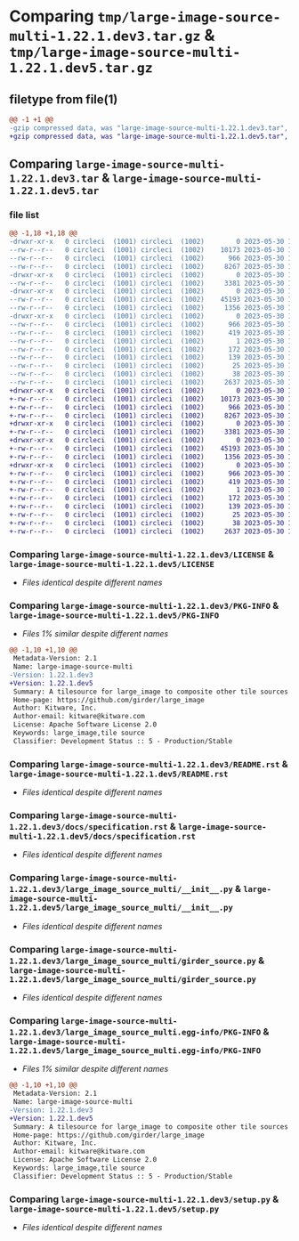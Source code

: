 # Comparing `tmp/large-image-source-multi-1.22.1.dev3.tar.gz` & `tmp/large-image-source-multi-1.22.1.dev5.tar.gz`

## filetype from file(1)

```diff
@@ -1 +1 @@
-gzip compressed data, was "large-image-source-multi-1.22.1.dev3.tar", last modified: Tue May 30 15:26:28 2023, max compression
+gzip compressed data, was "large-image-source-multi-1.22.1.dev5.tar", last modified: Tue May 30 16:13:01 2023, max compression
```

## Comparing `large-image-source-multi-1.22.1.dev3.tar` & `large-image-source-multi-1.22.1.dev5.tar`

### file list

```diff
@@ -1,18 +1,18 @@
-drwxr-xr-x   0 circleci  (1001) circleci  (1002)        0 2023-05-30 15:26:28.031357 large-image-source-multi-1.22.1.dev3/
--rw-r--r--   0 circleci  (1001) circleci  (1002)    10173 2023-05-30 15:26:27.000000 large-image-source-multi-1.22.1.dev3/LICENSE
--rw-r--r--   0 circleci  (1001) circleci  (1002)      966 2023-05-30 15:26:28.031357 large-image-source-multi-1.22.1.dev3/PKG-INFO
--rw-r--r--   0 circleci  (1001) circleci  (1002)     8267 2023-05-30 15:26:27.000000 large-image-source-multi-1.22.1.dev3/README.rst
-drwxr-xr-x   0 circleci  (1001) circleci  (1002)        0 2023-05-30 15:26:28.027357 large-image-source-multi-1.22.1.dev3/docs/
--rw-r--r--   0 circleci  (1001) circleci  (1002)     3381 2023-05-30 15:24:54.000000 large-image-source-multi-1.22.1.dev3/docs/specification.rst
-drwxr-xr-x   0 circleci  (1001) circleci  (1002)        0 2023-05-30 15:26:28.027357 large-image-source-multi-1.22.1.dev3/large_image_source_multi/
--rw-r--r--   0 circleci  (1001) circleci  (1002)    45193 2023-05-30 15:24:54.000000 large-image-source-multi-1.22.1.dev3/large_image_source_multi/__init__.py
--rw-r--r--   0 circleci  (1001) circleci  (1002)     1356 2023-05-30 15:24:54.000000 large-image-source-multi-1.22.1.dev3/large_image_source_multi/girder_source.py
-drwxr-xr-x   0 circleci  (1001) circleci  (1002)        0 2023-05-30 15:26:28.031357 large-image-source-multi-1.22.1.dev3/large_image_source_multi.egg-info/
--rw-r--r--   0 circleci  (1001) circleci  (1002)      966 2023-05-30 15:26:27.000000 large-image-source-multi-1.22.1.dev3/large_image_source_multi.egg-info/PKG-INFO
--rw-r--r--   0 circleci  (1001) circleci  (1002)      419 2023-05-30 15:26:28.000000 large-image-source-multi-1.22.1.dev3/large_image_source_multi.egg-info/SOURCES.txt
--rw-r--r--   0 circleci  (1001) circleci  (1002)        1 2023-05-30 15:26:27.000000 large-image-source-multi-1.22.1.dev3/large_image_source_multi.egg-info/dependency_links.txt
--rw-r--r--   0 circleci  (1001) circleci  (1002)      172 2023-05-30 15:26:27.000000 large-image-source-multi-1.22.1.dev3/large_image_source_multi.egg-info/entry_points.txt
--rw-r--r--   0 circleci  (1001) circleci  (1002)      139 2023-05-30 15:26:27.000000 large-image-source-multi-1.22.1.dev3/large_image_source_multi.egg-info/requires.txt
--rw-r--r--   0 circleci  (1001) circleci  (1002)       25 2023-05-30 15:26:27.000000 large-image-source-multi-1.22.1.dev3/large_image_source_multi.egg-info/top_level.txt
--rw-r--r--   0 circleci  (1001) circleci  (1002)       38 2023-05-30 15:26:28.031357 large-image-source-multi-1.22.1.dev3/setup.cfg
--rw-r--r--   0 circleci  (1001) circleci  (1002)     2637 2023-05-30 15:24:54.000000 large-image-source-multi-1.22.1.dev3/setup.py
+drwxr-xr-x   0 circleci  (1001) circleci  (1002)        0 2023-05-30 16:13:01.635136 large-image-source-multi-1.22.1.dev5/
+-rw-r--r--   0 circleci  (1001) circleci  (1002)    10173 2023-05-30 16:13:01.000000 large-image-source-multi-1.22.1.dev5/LICENSE
+-rw-r--r--   0 circleci  (1001) circleci  (1002)      966 2023-05-30 16:13:01.635136 large-image-source-multi-1.22.1.dev5/PKG-INFO
+-rw-r--r--   0 circleci  (1001) circleci  (1002)     8267 2023-05-30 16:13:01.000000 large-image-source-multi-1.22.1.dev5/README.rst
+drwxr-xr-x   0 circleci  (1001) circleci  (1002)        0 2023-05-30 16:13:01.631137 large-image-source-multi-1.22.1.dev5/docs/
+-rw-r--r--   0 circleci  (1001) circleci  (1002)     3381 2023-05-30 16:11:46.000000 large-image-source-multi-1.22.1.dev5/docs/specification.rst
+drwxr-xr-x   0 circleci  (1001) circleci  (1002)        0 2023-05-30 16:13:01.631137 large-image-source-multi-1.22.1.dev5/large_image_source_multi/
+-rw-r--r--   0 circleci  (1001) circleci  (1002)    45193 2023-05-30 16:11:46.000000 large-image-source-multi-1.22.1.dev5/large_image_source_multi/__init__.py
+-rw-r--r--   0 circleci  (1001) circleci  (1002)     1356 2023-05-30 16:11:46.000000 large-image-source-multi-1.22.1.dev5/large_image_source_multi/girder_source.py
+drwxr-xr-x   0 circleci  (1001) circleci  (1002)        0 2023-05-30 16:13:01.635136 large-image-source-multi-1.22.1.dev5/large_image_source_multi.egg-info/
+-rw-r--r--   0 circleci  (1001) circleci  (1002)      966 2023-05-30 16:13:01.000000 large-image-source-multi-1.22.1.dev5/large_image_source_multi.egg-info/PKG-INFO
+-rw-r--r--   0 circleci  (1001) circleci  (1002)      419 2023-05-30 16:13:01.000000 large-image-source-multi-1.22.1.dev5/large_image_source_multi.egg-info/SOURCES.txt
+-rw-r--r--   0 circleci  (1001) circleci  (1002)        1 2023-05-30 16:13:01.000000 large-image-source-multi-1.22.1.dev5/large_image_source_multi.egg-info/dependency_links.txt
+-rw-r--r--   0 circleci  (1001) circleci  (1002)      172 2023-05-30 16:13:01.000000 large-image-source-multi-1.22.1.dev5/large_image_source_multi.egg-info/entry_points.txt
+-rw-r--r--   0 circleci  (1001) circleci  (1002)      139 2023-05-30 16:13:01.000000 large-image-source-multi-1.22.1.dev5/large_image_source_multi.egg-info/requires.txt
+-rw-r--r--   0 circleci  (1001) circleci  (1002)       25 2023-05-30 16:13:01.000000 large-image-source-multi-1.22.1.dev5/large_image_source_multi.egg-info/top_level.txt
+-rw-r--r--   0 circleci  (1001) circleci  (1002)       38 2023-05-30 16:13:01.635136 large-image-source-multi-1.22.1.dev5/setup.cfg
+-rw-r--r--   0 circleci  (1001) circleci  (1002)     2637 2023-05-30 16:11:46.000000 large-image-source-multi-1.22.1.dev5/setup.py
```

### Comparing `large-image-source-multi-1.22.1.dev3/LICENSE` & `large-image-source-multi-1.22.1.dev5/LICENSE`

 * *Files identical despite different names*

### Comparing `large-image-source-multi-1.22.1.dev3/PKG-INFO` & `large-image-source-multi-1.22.1.dev5/PKG-INFO`

 * *Files 1% similar despite different names*

```diff
@@ -1,10 +1,10 @@
 Metadata-Version: 2.1
 Name: large-image-source-multi
-Version: 1.22.1.dev3
+Version: 1.22.1.dev5
 Summary: A tilesource for large_image to composite other tile sources
 Home-page: https://github.com/girder/large_image
 Author: Kitware, Inc.
 Author-email: kitware@kitware.com
 License: Apache Software License 2.0
 Keywords: large_image,tile source
 Classifier: Development Status :: 5 - Production/Stable
```

### Comparing `large-image-source-multi-1.22.1.dev3/README.rst` & `large-image-source-multi-1.22.1.dev5/README.rst`

 * *Files identical despite different names*

### Comparing `large-image-source-multi-1.22.1.dev3/docs/specification.rst` & `large-image-source-multi-1.22.1.dev5/docs/specification.rst`

 * *Files identical despite different names*

### Comparing `large-image-source-multi-1.22.1.dev3/large_image_source_multi/__init__.py` & `large-image-source-multi-1.22.1.dev5/large_image_source_multi/__init__.py`

 * *Files identical despite different names*

### Comparing `large-image-source-multi-1.22.1.dev3/large_image_source_multi/girder_source.py` & `large-image-source-multi-1.22.1.dev5/large_image_source_multi/girder_source.py`

 * *Files identical despite different names*

### Comparing `large-image-source-multi-1.22.1.dev3/large_image_source_multi.egg-info/PKG-INFO` & `large-image-source-multi-1.22.1.dev5/large_image_source_multi.egg-info/PKG-INFO`

 * *Files 1% similar despite different names*

```diff
@@ -1,10 +1,10 @@
 Metadata-Version: 2.1
 Name: large-image-source-multi
-Version: 1.22.1.dev3
+Version: 1.22.1.dev5
 Summary: A tilesource for large_image to composite other tile sources
 Home-page: https://github.com/girder/large_image
 Author: Kitware, Inc.
 Author-email: kitware@kitware.com
 License: Apache Software License 2.0
 Keywords: large_image,tile source
 Classifier: Development Status :: 5 - Production/Stable
```

### Comparing `large-image-source-multi-1.22.1.dev3/setup.py` & `large-image-source-multi-1.22.1.dev5/setup.py`

 * *Files identical despite different names*

